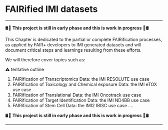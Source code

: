 # FAIRified IMI datasets 

___

:oil_drum::construction: **This project is still in early phase and this is work in progress** :construction::oil_drum:

This Chapter is dedicated to the partial or complete FAIRification processes, as applied by FAIR+ developers to IMI generated datasets and will document critical steps and learnings resulting from these efforts.

We will therefore cover topics such as:

:warning: tentative outline


1. FAIRification of Transcriptomics Data: the IMI RESOLUTE use case
2. FAIRification of Toxicology and Chemical exposure Data: the IMI eTOX use case
3. FAIRification of Translational Data: the IMI Oncotrack use case
4. FAIRification of Target Identification Data: the IMI ND4BB use case
5. FAIRification of Stem Cell Data: the IMI2 IBISC use case
....


:oil_drum::construction: **This project is still in early phase and this is work in progress** :construction::oil_drum:

___



